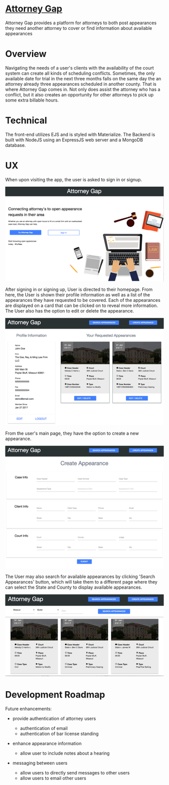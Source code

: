 # [Attorney Gap](https://attorney-gap.herokuapp.com/)

Attorney Gap provides a platform for attorneys to both post appearances they need another attorney to cover or find information about available appearances 

# Overview

Navigating the needs of a user's clients with the availability of the court system can create all kinds of scheduling conflicts. Sometimes, the only available date for trial in the next three months falls on the same day the an attorney already three appearances scheduled in another county. That is where Attorney Gap comes in. Not only does assist the attorney who has a conflict, but it also creates an opportunity for other attorneys to pick up some extra billable hours. 

# Technical

The front-end utilizes EJS and is styled with Materialize. The Backend is built with NodeJS using an ExpressJS web server and a MongoDB database.

# UX

When upon visiting the app, the user is asked to sign in or signup.

![alt text](project_info/screenshots/attorneygap_landing.png "Landing Page")

After signing in or signing up, User is directed to their homepage. From here, the User is shown their profile information as well as a list of the appearances they have requested to be covered. Each of the appearances are displayed on a card that can be clicked on to reveal more information. The User also has the option to edit or delete the appearance. 

![alt text](project_info/screenshots/attorneygap_user_main.png "Main Page")

From the user's main page, they have the option to create a new appearance.

![alt text](project_info/screenshots/attorneygap_create_appearance.png "Create Appearance")

The User may also search for available appearances by clicking 'Search Appearances' button, which will take them to a different page where they can select the State and County to display available appearances.  

![alt text](project_info/screenshots/attorneygap_search_appearances.png "Search Appearances")



# Development Roadmap

Future enhancements:

* provide authentication of attorney users
  * authentication of email
  * authentication of bar license standing 


* enhance appearance information
  * allow user to include notes about a hearing

* messaging between users
  * allow users to directly send messages to other users
  * allow users to email other users